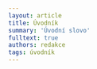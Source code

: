 ```yaml
---
layout: article
title: Úvodník
summary: 'Úvodní slovo'
fulltext: true
authors: redakce
tags: úvodník
---
```



